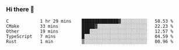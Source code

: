 ### Hi there 👋

<!--
**WShiBin/WShiBin** is a ✨ _special_ ✨ repository because its `README.md` (this file) appears on your GitHub profile.

Here are some ideas to get you started:

- 🔭 I’m currently working on ...
- 🌱 I’m currently learning ...
- 👯 I’m looking to collaborate on ...
- 🤔 I’m looking for help with ...
- 💬 Ask me about ...
- 📫 How to reach me: ...
- 😄 Pronouns: ...
- ⚡ Fun fact: ...
-->

<!--START_SECTION:waka-->
```text
C            1 hr 29 mins    ██████████████▓░░░░░░░░░░   58.53 % 
CMake        33 mins         █████▓░░░░░░░░░░░░░░░░░░░   22.23 % 
Other        19 mins         ███░░░░░░░░░░░░░░░░░░░░░░   12.57 % 
TypeScript   7 mins          █░░░░░░░░░░░░░░░░░░░░░░░░   04.59 % 
Rust         1 min           ▒░░░░░░░░░░░░░░░░░░░░░░░░   00.96 % 
```
<!--END_SECTION:waka-->
